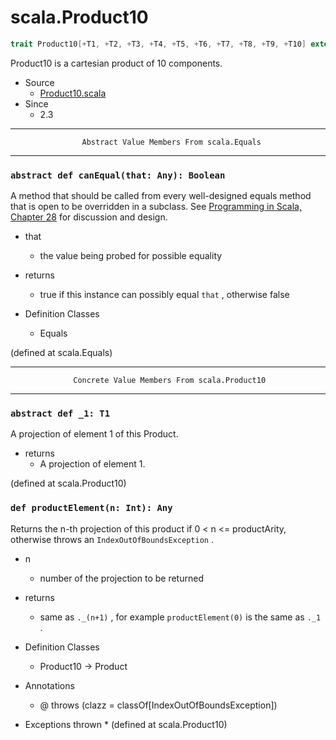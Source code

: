 
#                               scala.Product10                               #

```scala
trait Product10[+T1, +T2, +T3, +T4, +T5, +T6, +T7, +T8, +T9, +T10] extends Product
```

Product10 is a cartesian product of 10 components.

* Source
  * [Product10.scala](https://github.com/scala/scala/tree/6d09a1ba5f/src/library/scala/Product10.scala#L1)
* Since
  * 2.3


--------------------------------------------------------------------------------
                    Abstract Value Members From scala.Equals
--------------------------------------------------------------------------------


### `abstract def canEqual(that: Any): Boolean`                              ###

A method that should be called from every well-designed equals method that is
open to be overridden in a subclass. See
[Programming in Scala, Chapter 28](http://www.artima.com/pins1ed/object-equality.html)
for discussion and design.

* that
  * the value being probed for possible equality
* returns
  * true if this instance can possibly equal `that` , otherwise false

* Definition Classes
  * Equals

(defined at scala.Equals)


--------------------------------------------------------------------------------
                  Concrete Value Members From scala.Product10
--------------------------------------------------------------------------------


### `abstract def _1: T1`                                                    ###

A projection of element 1 of this Product.

* returns
  * A projection of element 1.

(defined at scala.Product10)


### `def productElement(n: Int): Any`                                        ###

Returns the n-th projection of this product if 0 < n <= productArity, otherwise
throws an `IndexOutOfBoundsException` .

* n
  * number of the projection to be returned
* returns
  * same as `._(n+1)` , for example `productElement(0)` is the same as `._1` .

* Definition Classes
  * Product10 → Product
* Annotations
  * @ throws (clazz = classOf[IndexOutOfBoundsException])
* Exceptions thrown
  *
(defined at scala.Product10)
